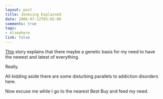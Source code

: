 ```yaml
--- 
layout: post
title: Jonesing Explained
date: 2006-07-12T03:02:00
comments: true
tags:
- elsewhere
link: false
---
```

<a href="http://news.scotsman.com/scitech.cfm?id=1008372006" title="genetic basis for an overwhelming need for the new and novel">This</a> story explains that there maybe a genetic basis for my need to have the newest and latest of everything.

Really.

All kidding aside there are some disturbing parallels to addiction disorders here.

Now excuse me while I go to the nearest Best Buy and feed my need.
